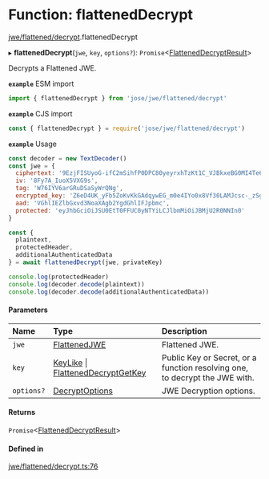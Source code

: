 # Function: flattenedDecrypt

[jwe/flattened/decrypt](../modules/jwe_flattened_decrypt.md).flattenedDecrypt

▸ **flattenedDecrypt**(`jwe`, `key`, `options?`): `Promise`<[FlattenedDecryptResult](../interfaces/types.flatteneddecryptresult.md)\>

Decrypts a Flattened JWE.

**`example`** ESM import
```js
import { flattenedDecrypt } from 'jose/jwe/flattened/decrypt'
```

**`example`** CJS import
```js
const { flattenedDecrypt } = require('jose/jwe/flattened/decrypt')
```

**`example`** Usage
```js
const decoder = new TextDecoder()
const jwe = {
  ciphertext: '9EzjFISUyoG-ifC2mSihfP0DPC80yeyrxhTzKt1C_VJBkxeBG0MI4Te61Pk45RAGubUvBpU9jm4',
  iv: '8Fy7A_IuoX5VXG9s',
  tag: 'W76IYV6arGRuDSaSyWrQNg',
  encrypted_key: 'Z6eD4UK_yFb5ZoKvKkGAdqywEG_m0e4IYo0x8Vf30LAMJcsc-_zSgIeiF82teZyYi2YYduHKoqImk7MRnoPZOlEs0Q5BNK1OgBmSOhCE8DFyqh9Zh48TCTP6lmBQ52naqoUJFMtHzu-0LwZH26hxos0GP3Dt19O379MJB837TdKKa87skq0zHaVLAquRHOBF77GI54Bc7O49d8aOrSu1VEFGMThlW2caspPRiTSePDMDPq7_WGk50izRhB3Asl9wmP9wEeaTrkJKRnQj5ips1SAZ1hDBsqEQKKukxP1HtdcopHV5_qgwU8Hjm5EwSLMluMQuiE6hwlkXGOujZLVizA',
  aad: 'VGhlIEZlbGxvd3NoaXAgb2YgdGhlIFJpbmc',
  protected: 'eyJhbGciOiJSU0EtT0FFUC0yNTYiLCJlbmMiOiJBMjU2R0NNIn0'
}

const {
  plaintext,
  protectedHeader,
  additionalAuthenticatedData
} = await flattenedDecrypt(jwe, privateKey)

console.log(protectedHeader)
console.log(decoder.decode(plaintext))
console.log(decoder.decode(additionalAuthenticatedData))
```

#### Parameters

| Name | Type | Description |
| :------ | :------ | :------ |
| `jwe` | [FlattenedJWE](../interfaces/types.flattenedjwe.md) | Flattened JWE. |
| `key` | [KeyLike](../types/types.keylike.md) \| [FlattenedDecryptGetKey](../interfaces/jwe_flattened_decrypt.flatteneddecryptgetkey.md) | Public Key or Secret, or a function resolving one, to decrypt the JWE with. |
| `options?` | [DecryptOptions](../interfaces/types.decryptoptions.md) | JWE Decryption options. |

#### Returns

`Promise`<[FlattenedDecryptResult](../interfaces/types.flatteneddecryptresult.md)\>

#### Defined in

[jwe/flattened/decrypt.ts:76](https://github.com/panva/jose/blob/v3.13.0/src/jwe/flattened/decrypt.ts#L76)
